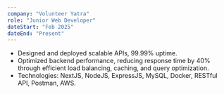 ```yaml
---
company: "Volunteer Yatra"
role: "Junior Web Developer"
dateStart: "Feb 2025"
dateEnd: "Present"
---
```


- Designed and deployed scalable APIs, 99.99% uptime.
- Optimized backend performance, reducing response time by 40% through efficient load balancing, caching, and query
 optimization.
- Technologies: NextJS, NodeJS, ExpressJS, MySQL, Docker, RESTful API, Postman, AWS.